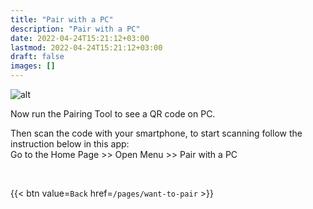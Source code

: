 ```yaml
---
title: "Pair with a PC"
description: "Pair with a PC"
date: 2022-04-24T15:21:12+03:00
lastmod: 2022-04-24T15:21:12+03:00
draft: false
images: []
---
```


![alt](/images/vendor/arts/ptp.png)

Now run the Pairing Tool to see a QR code on PC.  

Then scan the code with your smartphone, to start scanning follow the instruction below in this app:  
Go to the Home Page >> Open Menu >> Pair with a PC  

<br>

{{< btn value=`Back` href=`/pages/want-to-pair` >}}
